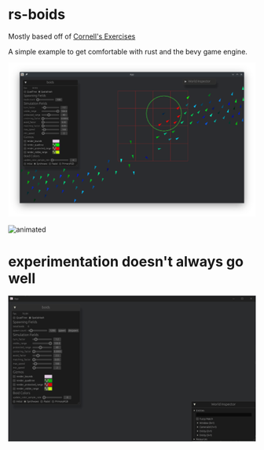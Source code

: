 # rs-boids

Mostly based off of [Cornell's Exercises](https://people.ece.cornell.edu/land/courses/ece4760/labs/s2021/Boids/Boids.html#:~:text=Boids%20is%20an%20artificial%20life,very%20simple%20set%20of%20rules.)

A simple example to get comfortable with rust and the bevy game engine.


![screenshot](./docs/screenshot.png)

![animated](./docs/flocking.gif)



# experimentation doesn't always go well

![something-wrong.gif](./docs/something-wrong.gif)